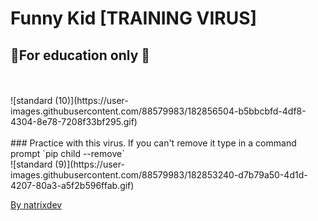 # Funny Kid [TRAINING VIRUS]

## 🛑For education only 🛑
<br>
<br>
![standard (10)](https://user-images.githubusercontent.com/88579983/182856504-b5bbcbfd-4df8-4304-8e78-7208f33bf295.gif)<br>
<br>
### Practice with this virus. If you can't remove it type in a command prompt `pip child --remove`
<br>
![standard (9)](https://user-images.githubusercontent.com/88579983/182853240-d7b79a50-4d1d-4207-80a3-a5f2b596ffab.gif)<br>

[By natrixdev](https://github.com/natrixdev) 
